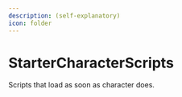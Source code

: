 ```yaml
---
description: (self-explanatory)
icon: folder
---
```


# StarterCharacterScripts

Scripts that load as soon as character does.
